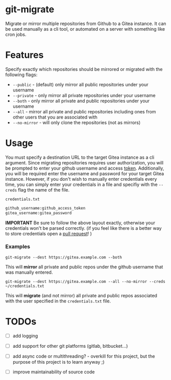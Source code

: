 # git-migrate
Migrate or mirror multiple repositories from Github to a Gitea instance.
It can be used manually as a cli tool, or automated on a server with something like cron jobs.


# Features
Specify exactly which repositories should be mirrored or migrated with the following flags:
* `--public` - (default) only mirror all public repositories under your username
* `--private` - only mirror all private repositories under your username
* `--both` - only mirror all private and public repositories under your username
* `--all` - mirror all private and public repositories including ones from other users that you are associated with
* `--no-mirror` - will only clone the repositories (not as mirrors)

# Usage
You must specify a destination URL to the target Gitea instance as a cli argument.
Since migrating repositories requires user authorization, you will be prompted to enter your github 
username and access [token](https://github.com/settings/tokens). Additionally, you will be required 
enter the username and password for your target Gitea instance. However, if you don't wish to manually
enter credentials every time, you can simply enter your credentials in a file and specifiy with the 
`--creds` flag the name of the file.

`credentials.txt`
``` txt
github_username:github_access_token
gitea_username:gitea_password
```
**IMPORTANT** Be sure to follow the above layout exactly, otherwise your credentials won't be parsed correctly. (if you feel like there is a better way to store credentials open a [pull request](https://github.com/maxgallup/git-migrate/pulls)! )

### Examples
```
git-migrate --dest https://gitea.example.com --both
```
This will **mirror** all private and public repos under the github username that was manually entered.

```
git-migrate --dest https://gitea.example.com --all --no-mirror --creds ~/credentials.txt 
```
This will **migrate** (and not mirror) all private and public repos associated with the user specified in the `credentials.txt` file. 





# TODOs
- [ ] add logging
- [ ] add support for other git platforms (gitlab, bitbucket...)
- [ ] add async code or multithreading? - overkill for this project, but the purpose of this project is to learn anyway ;)
- [ ] improve maintainability of source code

